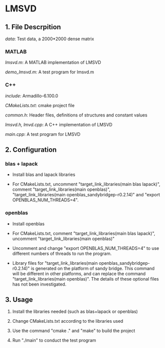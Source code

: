 
# LMSVD

## 1. File Descrpition

*data*: Test data, a 2000*2000 dense matrix

### MATLAB

*lmsvd.m*: A MATLAB implementation of LMSVD 

*demo_lmsvd.m*: A test program for lmsvd.m

### C++

*include*: Armadillo-6.100.0

*CMakeLists.txt*: cmake project file

*common.h*: Header files, definitions of structures and constant values

*lmsvd.h, lmvd.cpp*: A C++ implementation of LMSVD

*main.cpp*: A test program for LMSVD


## 2. Configuration

### blas + lapack

* Install blas and lapack libraries

* For CMakeLists.txt, uncomment "target_link_libraries(main blas lapack)", comment "target_link_libraries(main openblas)", "target_link_libraries(main openblas_sandybridgep-r0.2.14)" and "export OPENBLAS_NUM_THREADS=4".

### openblas

* Install openblas

* For CMakeLists.txt, comment "target_link_libraries(main blas lapack)", uncomment "target_link_libraries(main openblas)"

* Uncomment and change "export OPENBLAS_NUM_THREADS=4" to use different numbers of threads to run the program. 

* Library files for "target_link_libraries(main openblas_sandybridgep-r0.2.14)" is generated on the platform of sandy bridge. This command will be different in other platforms, and can replace the command "target_link_libraries(main openblas)". The details of these optional files has not been investigated.


## 3. Usage

1. Install the libraries needed (such as blas+lapack or openblas)

2. Change CMakeLists.txt according to the libraries used 

3. Use the command "cmake ." and "make" to build the project 

4. Run "./main" to conduct the test program
